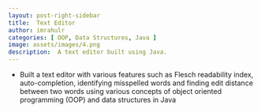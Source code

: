 ```yaml
---
layout: post-right-sidebar
title:  Text Editor
author: imrahulr
categories: [ OOP, Data Structures, Java ]
image: assets/images/4.png  
description:  A text editor built using Java.
---
```


- Built a text editor with various features such as Flesch readability index, auto-completion, identifying misspelled words and finding edit distance between two words using various concepts of object oriented programming (OOP) and data structures in Java